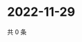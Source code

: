 # 2022-11-29

共 0 条

<!-- BEGIN WEIBO -->
<!-- 最后更新时间 Tue Nov 29 2022 06:14:43 GMT+0800 (China Standard Time) -->

<!-- END WEIBO -->
